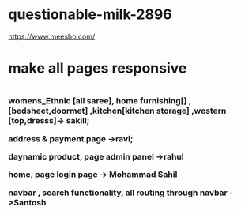 # questionable-milk-2896
https://www.meesho.com/

<h1>make all pages responsive <h1/>

<h3>
 womens_Ethnic [all saree], home furnishing[] ,[bedsheet,doormet] ,kitchen[kitchen storage] ,western [top,dresss]-> sakill;

address & payment page ->ravi;

 daynamic product, page admin panel ->rahul

home, page login page -> Mohammad Sahil

navbar , search functionality, all routing through navbar ->Santosh </h3>
